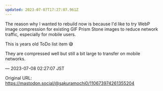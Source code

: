 ```yaml
---
updated: 2023-07-07T17:27:07.961Z
---
```


<p>The reason why I wanted to rebuild now is because I&#39;d like to try WebP image compression for existing GIF Prism Stone images to reduce network traffic, especially for mobile users.</p><p>This is years old ToDo list item 😅</p><p>They are compressed well but still a bit large to transfer on mobile networks.</p>

&mdash; 2023-07-08 02:27:07 JST

Original URL: https://mastodon.social/@sakuramochi0/110673974261355204
